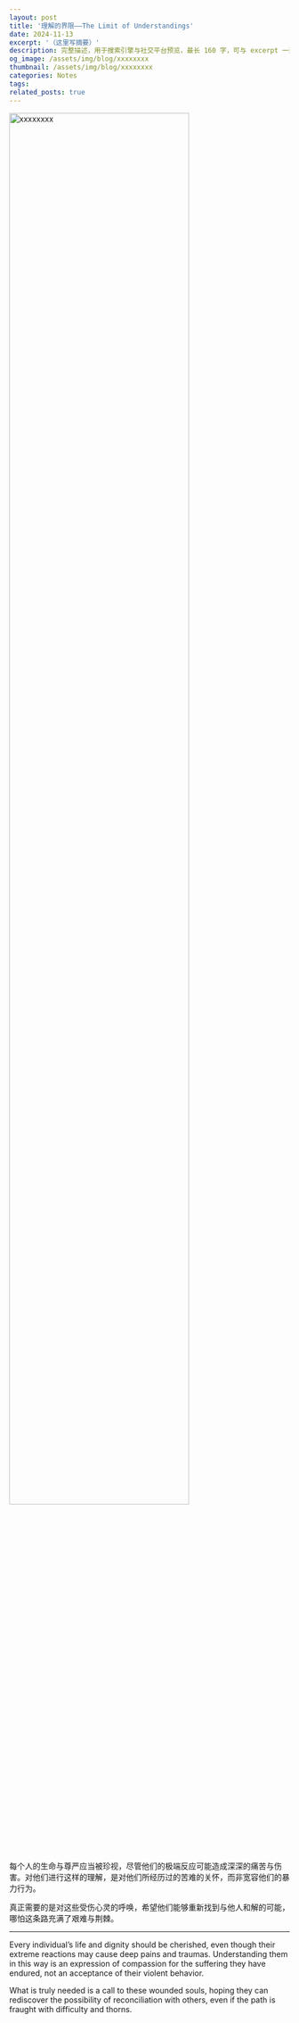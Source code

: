 ```yaml
---
layout: post
title: '理解的界限——The Limit of Understandings'
date: 2024-11-13
excerpt: '（这里写摘要）'
description: 完整描述，用于搜索引擎与社交平台预览，最长 160 字，可与 excerpt 一致
og_image: /assets/img/blog/xxxxxxxx
thumbnail: /assets/img/blog/xxxxxxxx
categories: Notes
tags: 
related_posts: true
---
```


<img src="/assets/img/blog/xxxxxxxx" style="width:80%;" alt="xxxxxxxx">

每个人的生命与尊严应当被珍视，尽管他们的极端反应可能造成深深的痛苦与伤害。对他们进行这样的理解，是对他们所经历过的苦难的关怀，而非宽容他们的暴力行为。

真正需要的是对这些受伤心灵的呼唤，希望他们能够重新找到与他人和解的可能，哪怕这条路充满了艰难与荆棘。

---

Every individual’s life and dignity should be cherished, even though their extreme reactions may cause deep pains and traumas. Understanding them in this way is an expression of compassion for the suffering they have endured, not an acceptance of their violent behavior.

What is truly needed is a call to these wounded souls, hoping they can rediscover the possibility of reconciliation with others, even if the path is fraught with difficulty and thorns.